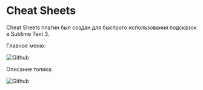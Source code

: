# Cheat Sheets

Cheat Sheets плагин был создан для быстрого использования подсказок в Sublime Text 3.

Главное меню:

![Github](https://github.com/fahredof/cheat_sheets/blob/master/Image/main.png)

Описание топика:

![Github](https://github.com/fahredof/cheat_sheets/blob/master/Image/topics.png)
